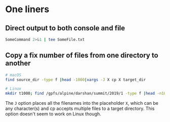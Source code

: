# One liners


## Direct output to both console and file

```sh
SomeCommand 2>&1 | tee SomeFile.txt
```

## Copy a fix number of files from one directory to another

```sh
# macOS
find source_dir -type f |head -1000|xargs -J X cp X target_dir

# Linux
mkdir t1000; find /gpfs/alpine/darshan/summit/2019/1 -type f |head -n1000| xargs cp -t t1000
```

The `J` option places all the filenames into the placeholder `X`, which can be any character(s) and cp accepts multiple files to a target directory. This option doesn't seem to work on Linux though.


